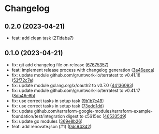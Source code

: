 # Changelog

## 0.2.0 (2023-04-21)

- feat: add clean task ([211daba7](https://github.com/tbckr/google-cloud-foundation/commit/211daba7865cbce0765998e20dcf8e9931f982e2))

## 0.1.0 (2023-04-21)

- fix: git add changelog file on release ([67675357](https://github.com/tbckr/google-cloud-foundation/commit/67675357eef222ee7eee5e10f50ec0931ed30120))
- feat: implement release process with changelog generation ([3a46eeca](https://github.com/tbckr/google-cloud-foundation/commit/3a46eeca984d6bff95763b92cb9d6ab11b3c68c3))
- fix: update module github.com/gruntwork-io/terratest to v0.41.18 ([53f72c7e](https://github.com/tbckr/google-cloud-foundation/commit/53f72c7e865b962dd5f3f56e63985065c583d786))
- fix: update module golang.org/x/oauth2 to v0.7.0 ([44136093](https://github.com/tbckr/google-cloud-foundation/commit/441360932f15896dc626cd43c017ade7aeed9a83))
- fix: update module github.com/gruntwork-io/terratest to v0.41.17 ([8da46e8b](https://github.com/tbckr/google-cloud-foundation/commit/8da46e8b8baf7a98eef877fcfffe52271484064f))
- fix: use correct tasks in setup task ([9b1b7c49](https://github.com/tbckr/google-cloud-foundation/commit/9b1b7c4909d8f9d8cceb5036e0535bb50689bc82))
- fix: use correct tasks in setup task ([73edd1dd](https://github.com/tbckr/google-cloud-foundation/commit/73edd1dd63ff9100be2dffb0260311f6d197f73c))
- fix: update github.com/terraform-google-modules/terraform-example-foundation/test/integration digest to c5615ec ([465335d9](https://github.com/tbckr/google-cloud-foundation/commit/465335d9f465377757f3b3610862f9ab9a3563c4))
- fix: update go modules ([369e8b26](https://github.com/tbckr/google-cloud-foundation/commit/369e8b26ffbcbf4b68676345186c03e93fb6093f))
- feat: add renovate.json (#1) ([0dc94342](https://github.com/tbckr/google-cloud-foundation/commit/0dc94342c05ab473aa88c9e4a23415c2acae7c9d))
